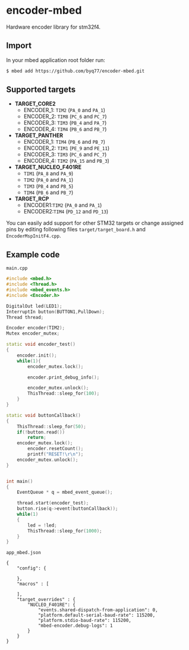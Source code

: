 # encoder-mbed
Hardware encoder library for stm32f4.

## Import
In your mbed application root folder run:

```bash
$ mbed add https://github.com/byq77/encoder-mbed.git
```

## Supported targets

* **TARGET_CORE2**
    * ENCODER_1: `TIM2` (`PA_0` and `PA_1`) 
    * ENCODER_2: `TIM8` (`PC_6` and `PC_7`)
    * ENCODER_3: `TIM3` (`PB_4` and `PA_7`)
    * ENCODER_4: `TIM4` (`PB_6` and `PB_7`)
* **TARGET_PANTHER**
    * ENCODER_1: `TIM4` (`PB_6` and `PB_7`)
    * ENCODER_2: `TIM1` (`PE_9` and `PE_11`)
    * ENCODER_3: `TIM3` (`PC_6` and `PC_7`)
    * ENCODER_4: `TIM2` (`PA_15` and `PB_3`)
* **TARGET_NUCLEO_F401RE**
    * `TIM1` (`PA_8` and `PA_9`)
    * `TIM2` (`PA_0` and `PA_1`)
    * `TIM3` (`PB_4` and `PB_5`)
    * `TIM4` (`PB_6` and `PB_7`)
* **TARGET_RCP**
    * ENCODER1:`TIM2` (`PA_0` and `PA_1`)
    * ENCODER2:`TIM4` (`PD_12` and `PD_13`)

You can easily add support for other STM32 targets or change assigned pins by editing following files `target/target_board.h` and `EncoderMspInitF4.cpp`.

## Example code

`main.cpp`
```cpp
#include <mbed.h>
#include <Thread.h>
#include <mbed_events.h>
#include <Encoder.h>

DigitalOut led(LED1);
InterruptIn button(BUTTON1,PullDown);
Thread thread;

Encoder encoder(TIM2);
Mutex encoder_mutex;

static void encoder_test()
{
    encoder.init();
    while(1){
        encoder_mutex.lock();

        encoder.print_debug_info();

        encoder_mutex.unlock();
        ThisThread::sleep_for(100);
    }
}

static void buttonCallback()
{
    ThisThread::sleep_for(50);
    if(!button.read())
        return;
    encoder_mutex.lock();
        encoder.resetCount();
        printf("RESET!\r\n");
    encoder_mutex.unlock();
}


int main()
{
    EventQueue * q = mbed_event_queue();

    thread.start(encoder_test);
    button.rise(q->event(buttonCallback));
    while(1)
    {
        led = !led;
        ThisThread::sleep_for(1000);
    }
}
```

`app_mbed.json`
```
{
    "config": {
       
    },
    "macros" : [
        
    ],
    "target_overrides" : {
        "NUCLEO_F401RE": {
            "events.shared-dispatch-from-application": 0,
            "platform.default-serial-baud-rate": 115200,
            "platform.stdio-baud-rate": 115200,
            "mbed-encoder.debug-logs": 1
        }
    }
}
```
